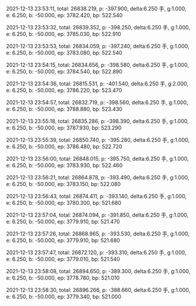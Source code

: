 2021-12-13 23:53:11, total: 26838.219, p: -397.900, delta:6.250 手, g:1.000, e: 6.250, b: -50.000, ep: 3782.420, bp: 522.540

2021-12-13 23:53:32, total: 26839.352, p: -398.250, delta:6.250 手, g:1.000, e: 6.250, b: -50.000, ep: 3785.030, bp: 522.910

2021-12-13 23:53:53, total: 26834.059, p: -397.240, delta:6.250 手, g:1.000, e: 6.250, b: -50.000, ep: 3783.080, bp: 522.540

2021-12-13 23:54:15, total: 26834.656, p: -398.580, delta:6.250 手, g:1.000, e: 6.250, b: -50.000, ep: 3784.540, bp: 522.890

2021-12-13 23:54:36, total: 26815.531, p: -401.540, delta:6.250 手, g:2.000, e: 6.250, b: -50.000, ep: 3786.220, bp: 523.470

2021-12-13 23:54:57, total: 26832.719, p: -398.560, delta:6.250 手, g:1.000, e: 6.250, b: -50.000, ep: 3788.880, bp: 523.430

2021-12-13 23:55:18, total: 26835.286, p: -398.390, delta:6.250 手, g:1.000, e: 6.250, b: -50.000, ep: 3787.930, bp: 523.290

2021-12-13 23:55:39, total: 26850.740, p: -395.280, delta:6.250 手, g:1.000, e: 6.250, b: -50.000, ep: 3786.480, bp: 522.720

2021-12-13 23:56:00, total: 26848.015, p: -395.750, delta:6.250 手, g:1.000, e: 6.250, b: -50.000, ep: 3783.930, bp: 522.460

2021-12-13 23:56:21, total: 26864.878, p: -393.490, delta:6.250 手, g:1.000, e: 6.250, b: -50.000, ep: 3783.150, bp: 522.080

2021-12-13 23:56:43, total: 26874.411, p: -393.140, delta:6.250 手, g:1.000, e: 6.250, b: -50.000, ep: 3780.300, bp: 521.680

2021-12-13 23:57:04, total: 26874.094, p: -391.850, delta:6.250 手, g:1.000, e: 6.250, b: -50.000, ep: 3779.910, bp: 521.470

2021-12-13 23:57:26, total: 26868.965, p: -393.530, delta:6.250 手, g:1.000, e: 6.250, b: -50.000, ep: 3779.910, bp: 521.680

2021-12-13 23:57:47, total: 26872.120, p: -393.310, delta:6.250 手, g:1.000, e: 6.250, b: -50.000, ep: 3779.010, bp: 521.540

2021-12-13 23:58:08, total: 26894.650, p: -389.300, delta:6.250 手, g:1.000, e: 6.250, b: -50.000, ep: 3778.780, bp: 521.010

2021-12-13 23:58:30, total: 26896.266, p: -388.660, delta:6.250 手, g:1.000, e: 6.250, b: -50.000, ep: 3779.340, bp: 521.000